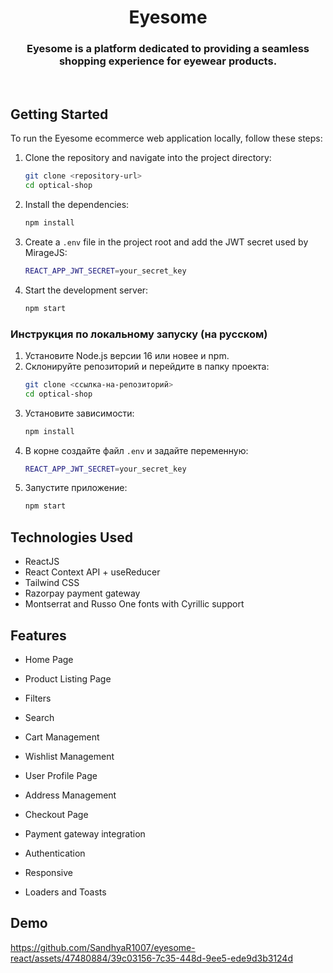 # <h1 align="center"> Eyesome </h1>
<h3 align="center">Eyesome is a platform dedicated to providing a seamless shopping experience for eyewear products.</h3>
<br/>

## Getting Started

To run the Eyesome ecommerce web application locally, follow these steps:

1. Clone the repository and navigate into the project directory:
   ```bash
   git clone <repository-url>
   cd optical-shop
   ```
2. Install the dependencies:
   ```bash
   npm install
   ```
3. Create a `.env` file in the project root and add the JWT secret used by MirageJS:
   ```bash
   REACT_APP_JWT_SECRET=your_secret_key
   ```
4. Start the development server:
   ```bash
   npm start
   ```

### Инструкция по локальному запуску (на русском)

1. Установите Node.js версии 16 или новее и npm.
2. Склонируйте репозиторий и перейдите в папку проекта:
   ```bash
   git clone <ссылка-на-репозиторий>
   cd optical-shop
   ```
3. Установите зависимости:
   ```bash
   npm install
   ```
4. В корне создайте файл `.env` и задайте переменную:
   ```bash
   REACT_APP_JWT_SECRET=your_secret_key
   ```
5. Запустите приложение:
   ```bash
   npm start
   ```

## Technologies Used

- ReactJS
- React Context API + useReducer
- Tailwind CSS
- Razorpay payment gateway
- Montserrat and Russo One fonts with Cyrillic support

## Features

- Home Page

- Product Listing Page

- Filters
- Search

- Cart Management

- Wishlist Management

- User Profile Page
- Address Management

- Checkout Page
- Payment gateway integration

- Authentication

- Responsive

- Loaders and Toasts

## Demo


https://github.com/SandhyaR1007/eyesome-react/assets/47480884/39c03156-7c35-448d-9ee5-ede9d3b3124d

